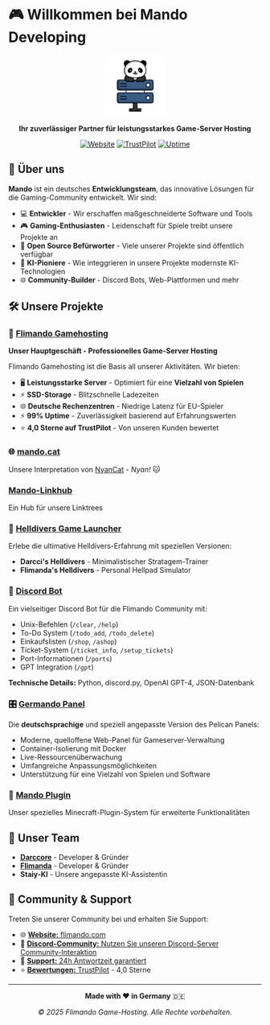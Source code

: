 # 🎮 Willkommen bei Mando Developing

<div align="center">

<img src="logo.png" alt="Flimando Logo" width="120" height="120">

  **Ihr zuverlässiger Partner für leistungsstarkes Game-Server Hosting**
  
  [![Website](https://img.shields.io/badge/Website-flimando.com-blue?style=for-the-badge)](https://flimando.com/)
  [![TrustPilot](https://img.shields.io/badge/TrustPilot-4.0★-green?style=for-the-badge)](https://de.trustpilot.com/review/flimando.com)
  [![Uptime](https://img.shields.io/badge/Uptime-99%25-brightgreen?style=for-the-badge)](https://flimando.com/)
  
</div>

## 🚀 Über uns

**Mando** ist ein deutsches **Entwicklungsteam**, das innovative Lösungen für die Gaming-Community entwickelt. Wir sind:

- 💻 **Entwickler** - Wir erschaffen maßgeschneiderte Software und Tools
- 🎮 **Gaming-Enthusiasten** - Leidenschaft für Spiele treibt unsere Projekte an
- 🔧 **Open Source Befürworter** - Viele unserer Projekte sind öffentlich verfügbar
- 🤖 **KI-Pioniere** - Wie integgrieren in unsere Projekte modernste KI-Technologien
- 🌐 **Community-Builder** - Discord Bots, Web-Plattformen und mehr

## 🛠️ Unsere Projekte

### 🏢 [Flimando Gamehosting](https://flimando.com/)
**Unser Hauptgeschäft - Professionelles Game-Server Hosting**

Flimando Gamehosting ist die Basis all unserer Aktivitäten. Wir bieten:

- 🖥️ **Leistungsstarke Server** - Optimiert für eine **Vielzahl von Spielen**
- ⚡ **SSD-Storage** - Blitzschnelle Ladezeiten
- 🌐 **Deutsche Rechenzentren** - Niedrige Latenz für EU-Spieler
- ⚡ **99% Uptime** - Zuverlässigkeit basierend auf Erfahrungswerten
- ⭐ **4,0 Sterne auf TrustPilot** - Von unseren Kunden bewertet

### 🌐 [mando.cat](https://mando.cat/)
Unsere Interpretation von [NyanCat](https://nyan.cat/) - *Nyan!* 🐱

### [Mando-Linkhub](https://links.flimando.com/)
Ein Hub für unsere Linktrees

### 🎯 [Helldivers Game Launcher](https://helldivers.mando.cat/)
Erlebe die ultimative Helldivers-Erfahrung mit speziellen Versionen:
- **Darcci's Helldivers** - Minimalistischer Stratagem-Trainer
- **Flimanda's Helldivers** - Personal Hellpad Simulator

### 🤖 [Discord Bot](https://github.com/Flimando/bot)
Ein vielseitiger Discord Bot für die Flimando Community mit:
- Unix-Befehlen (`/clear`, `/help`)
- To-Do System (`/todo_add`, `/todo_delete`)
- Einkaufslisten (`/shop`, `/ashop`)
- Ticket-System (`/ticket_info`, `/setup_tickets`)
- Port-Informationen (`/ports`)
- GPT Integration (`/gpt`)

**Technische Details:** Python, discord.py, OpenAI GPT-4, JSON-Datenbank

### 🎛️ [Germando Panel](https://github.com/Flimando/germando-panel)
Die **deutschsprachige** und speziell angepasste Version des Pelican Panels:
- Moderne, quelloffene Web-Panel für Gameserver-Verwaltung
- Container-Isolierung mit Docker
- Live-Ressourcenüberwachung
- Umfangreiche Anpassungsmöglichkeiten
- Unterstützung für eine Vielzahl von Spielen und Software

### 🔌 [Mando Plugin](https://github.com/Flimando/mando-plugin)
Unser spezielles Minecraft-Plugin-System für erweiterte Funktionalitäten

## 👥 Unser Team

- **[Darccore](https://github.com/Darcci)** - Developer & Gründer
- **[Flimanda](https://github.com/Flimanda)** - Developer & Gründer
- **Staiy-KI** - Unsere angepasste KI-Assistentin

## 🤝 Community & Support

Treten Sie unserer Community bei und erhalten Sie Support:

- 🌐 [**Website:** flimando.com](https://flimando.com/)
- 💬 [**Discord-Community:** Nutzen Sie unseren Discord-Server Community-Interaktion](https://discord.flimando.com/)
- 📧 [**Support:** 24h Antwortzeit garantiert](mailto:support@flimando.com)
- ⭐ [**Bewertungen:** TrustPilot](https://flimando.com/) - 4,0 Sterne

---

<div align="center">
  
  **Made with ❤️ in Germany** 🇩🇪
  
  *© 2025 Flimando Game-Hosting. Alle Rechte vorbehalten.*
  
</div>
